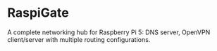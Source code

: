 # RaspiGate
A complete networking hub for Raspberry Pi 5: DNS server, OpenVPN client/server with multiple routing configurations.
